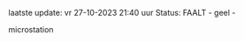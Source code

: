 laatste update: 
vr 27-10-2023 21:40   uur 
Status: FAALT - geel - 
<div class="service Y">microstation</div>